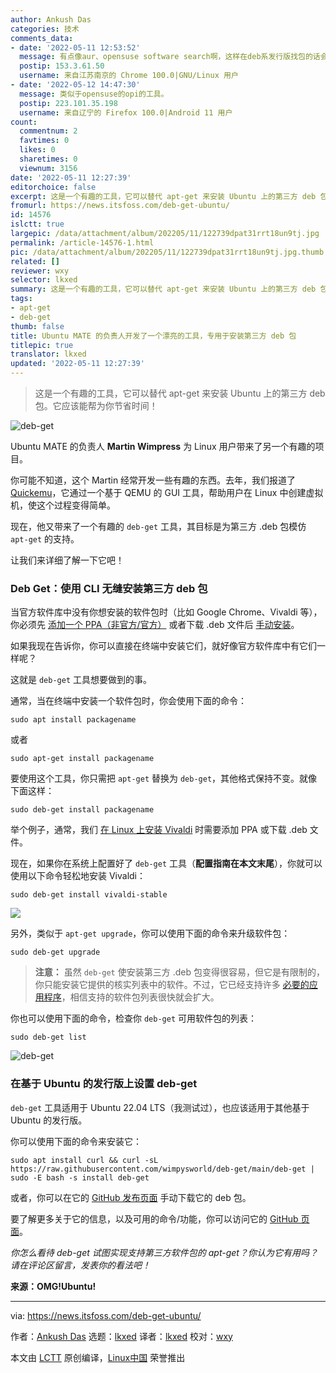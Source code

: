 ```yaml
---
author: Ankush Das
categories: 技术
comments_data:
- date: '2022-05-11 12:53:52'
  message: 有点像aur、opensuse software search啊，这样在deb系发行版找包的话会轻松很多的
  postip: 153.3.61.50
  username: 来自江苏南京的 Chrome 100.0|GNU/Linux 用户
- date: '2022-05-12 14:47:30'
  message: 类似于opensuse的opi的工具。
  postip: 223.101.35.198
  username: 来自辽宁的 Firefox 100.0|Android 11 用户
count:
  commentnum: 2
  favtimes: 0
  likes: 0
  sharetimes: 0
  viewnum: 3156
date: '2022-05-11 12:27:39'
editorchoice: false
excerpt: 这是一个有趣的工具，它可以替代 apt-get 来安装 Ubuntu 上的第三方 deb 包。它应该能帮为你节省时间！
fromurl: https://news.itsfoss.com/deb-get-ubuntu/
id: 14576
islctt: true
largepic: /data/attachment/album/202205/11/122739dpat31rrt18un9tj.jpg
permalink: /article-14576-1.html
pic: /data/attachment/album/202205/11/122739dpat31rrt18un9tj.jpg.thumb.jpg
related: []
reviewer: wxy
selector: lkxed
summary: 这是一个有趣的工具，它可以替代 apt-get 来安装 Ubuntu 上的第三方 deb 包。它应该能帮为你节省时间！
tags:
- apt-get
- deb-get
thumb: false
title: Ubuntu MATE 的负责人开发了一个漂亮的工具，专用于安装第三方 deb 包
titlepic: true
translator: lkxed
updated: '2022-05-11 12:27:39'
---
```



> 
> 这是一个有趣的工具，它可以替代 apt-get 来安装 Ubuntu 上的第三方 deb 包。它应该能帮为你节省时间！
> 
> 
> 


![deb-get](/data/attachment/album/202205/11/122739dpat31rrt18un9tj.jpg)


Ubuntu MATE 的负责人 **Martin Wimpress** 为 Linux 用户带来了另一个有趣的项目。


你可能不知道，这个 Martin 经常开发一些有趣的东西。去年，我们报道了 [Quickemu](https://itsfoss.com/quickgui/)，它通过一个基于 QEMU 的 GUI 工具，帮助用户在 Linux 中创建虚拟机，使这个过程变得简单。


现在，他又带来了一个有趣的 `deb-get` 工具，其目标是为第三方 .deb 包模仿 `apt-get` 的支持。


让我们来详细了解一下它吧！


### Deb Get：使用 CLI 无缝安装第三方 deb 包


当官方软件库中没有你想安装的软件包时（比如 Google Chrome、Vivaldi 等），你必须先 [添加一个 PPA（非官方/官方）](https://itsfoss.com/ppa-guide/) 或者下载 .deb 文件后 [手动安装](https://itsfoss.com/install-deb-files-ubuntu/)。


如果我现在告诉你，你可以直接在终端中安装它们，就好像官方软件库中有它们一样呢？


这就是 `deb-get` 工具想要做到的事。


通常，当在终端中安装一个软件包时，你会使用下面的命令：



```
sudo apt install packagename

```

或者



```
sudo apt-get install packagename

```

要使用这个工具，你只需把 `apt-get` 替换为 `deb-get`，其他格式保持不变。就像下面这样：



```
sudo deb-get install packagename

```

举个例子，通常，我们 [在 Linux 上安装 Vivaldi](https://itsfoss.com/install-vivaldi-ubuntu-linux/) 时需要添加 PPA 或下载 .deb 文件。


现在，如果你在系统上配置好了 `deb-get` 工具（**配置指南在本文末尾**），你就可以使用以下命令轻松地安装 Vivaldi：



```
sudo deb-get install vivaldi-stable

```

![](/data/attachment/album/202205/11/122740hqacezhjmj5q5h05.jpg)


另外，类似于 `apt-get upgrade`，你可以使用下面的命令来升级软件包：



```
sudo deb-get upgrade

```


> 
> **注意：** 虽然 `deb-get` 使安装第三方 .deb 包变得很容易，但它是有限制的，你只能安装它提供的核实列表中的软件。不过，它已经支持许多 [必要的应用程序](https://itsfoss.com/essential-linux-applications/)，相信支持的软件包列表很快就会扩大。
> 
> 
> 


你也可以使用下面的命令，检查你 `deb-get` 可用软件包的列表：



```
sudo deb-get list

```

![deb-get](/data/attachment/album/202205/11/122740fmklgangalmagudd.jpg)


### 在基于 Ubuntu 的发行版上设置 deb-get


`deb-get` 工具适用于 Ubuntu 22.04 LTS（我测试过），也应该适用于其他基于 Ubuntu 的发行版。


你可以使用下面的命令来安装它：



```
sudo apt install curl && curl -sL https://raw.githubusercontent.com/wimpysworld/deb-get/main/deb-get | sudo -E bash -s install deb-get

```

或者，你可以在它的 [GitHub 发布页面](https://github.com/wimpysworld/deb-get/releases) 手动下载它的 deb 包。


要了解更多关于它的信息，以及可用的命令/功能，你可以访问它的 [GitHub 页面](https://github.com/wimpysworld/deb-get)。


*你怎么看待 deb-get 试图实现支持第三方软件包的 apt-get？你认为它有用吗？请在评论区留言，发表你的看法吧！*


**来源：OMG!Ubuntu!**




---


via: <https://news.itsfoss.com/deb-get-ubuntu/>


作者：[Ankush Das](https://news.itsfoss.com/author/ankush/) 选题：[lkxed](https://github.com/lkxed) 译者：[lkxed](https://github.com/lkxed) 校对：[wxy](https://github.com/wxy)


本文由 [LCTT](https://github.com/LCTT/TranslateProject) 原创编译，[Linux中国](https://linux.cn/) 荣誉推出